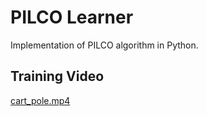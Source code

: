 # PILCO Learner
Implementation of PILCO algorithm in Python.

## Training Video
[cart_pole.mp4](https://raw.githubusercontent.com/cryscan/pilco-learner/master/cart_pole.mp4)
